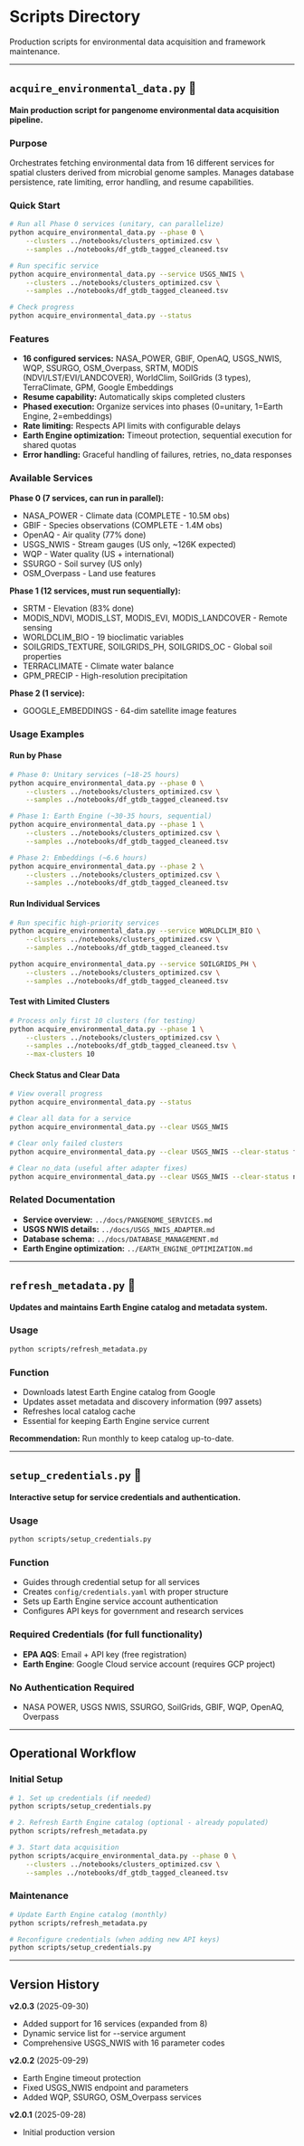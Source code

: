 # Scripts Directory

Production scripts for environmental data acquisition and framework maintenance.

---

## `acquire_environmental_data.py` 🚀

**Main production script for pangenome environmental data acquisition pipeline.**

### Purpose
Orchestrates fetching environmental data from 16 different services for spatial clusters derived from microbial genome samples. Manages database persistence, rate limiting, error handling, and resume capabilities.

### Quick Start
```bash
# Run all Phase 0 services (unitary, can parallelize)
python acquire_environmental_data.py --phase 0 \
    --clusters ../notebooks/clusters_optimized.csv \
    --samples ../notebooks/df_gtdb_tagged_cleaneed.tsv

# Run specific service
python acquire_environmental_data.py --service USGS_NWIS \
    --clusters ../notebooks/clusters_optimized.csv \
    --samples ../notebooks/df_gtdb_tagged_cleaneed.tsv

# Check progress
python acquire_environmental_data.py --status
```

### Features
- **16 configured services:** NASA_POWER, GBIF, OpenAQ, USGS_NWIS, WQP, SSURGO, OSM_Overpass, SRTM, MODIS (NDVI/LST/EVI/LANDCOVER), WorldClim, SoilGrids (3 types), TerraClimate, GPM, Google Embeddings
- **Resume capability:** Automatically skips completed clusters
- **Phased execution:** Organize services into phases (0=unitary, 1=Earth Engine, 2=embeddings)
- **Rate limiting:** Respects API limits with configurable delays
- **Earth Engine optimization:** Timeout protection, sequential execution for shared quotas
- **Error handling:** Graceful handling of failures, retries, no_data responses

### Available Services

**Phase 0 (7 services, can run in parallel):**
- NASA_POWER - Climate data (COMPLETE - 10.5M obs)
- GBIF - Species observations (COMPLETE - 1.4M obs)
- OpenAQ - Air quality (77% done)
- USGS_NWIS - Stream gauges (US only, ~126K expected)
- WQP - Water quality (US + international)
- SSURGO - Soil survey (US only)
- OSM_Overpass - Land use features

**Phase 1 (12 services, must run sequentially):**
- SRTM - Elevation (83% done)
- MODIS_NDVI, MODIS_LST, MODIS_EVI, MODIS_LANDCOVER - Remote sensing
- WORLDCLIM_BIO - 19 bioclimatic variables
- SOILGRIDS_TEXTURE, SOILGRIDS_PH, SOILGRIDS_OC - Global soil properties
- TERRACLIMATE - Climate water balance
- GPM_PRECIP - High-resolution precipitation

**Phase 2 (1 service):**
- GOOGLE_EMBEDDINGS - 64-dim satellite image features

### Usage Examples

#### Run by Phase
```bash
# Phase 0: Unitary services (~18-25 hours)
python acquire_environmental_data.py --phase 0 \
    --clusters ../notebooks/clusters_optimized.csv \
    --samples ../notebooks/df_gtdb_tagged_cleaneed.tsv

# Phase 1: Earth Engine (~30-35 hours, sequential)
python acquire_environmental_data.py --phase 1 \
    --clusters ../notebooks/clusters_optimized.csv \
    --samples ../notebooks/df_gtdb_tagged_cleaneed.tsv

# Phase 2: Embeddings (~6.6 hours)
python acquire_environmental_data.py --phase 2 \
    --clusters ../notebooks/clusters_optimized.csv \
    --samples ../notebooks/df_gtdb_tagged_cleaneed.tsv
```

#### Run Individual Services
```bash
# Run specific high-priority services
python acquire_environmental_data.py --service WORLDCLIM_BIO \
    --clusters ../notebooks/clusters_optimized.csv \
    --samples ../notebooks/df_gtdb_tagged_cleaneed.tsv

python acquire_environmental_data.py --service SOILGRIDS_PH \
    --clusters ../notebooks/clusters_optimized.csv \
    --samples ../notebooks/df_gtdb_tagged_cleaneed.tsv
```

#### Test with Limited Clusters
```bash
# Process only first 10 clusters (for testing)
python acquire_environmental_data.py --phase 1 \
    --clusters ../notebooks/clusters_optimized.csv \
    --samples ../notebooks/df_gtdb_tagged_cleaneed.tsv \
    --max-clusters 10
```

#### Check Status and Clear Data
```bash
# View overall progress
python acquire_environmental_data.py --status

# Clear all data for a service
python acquire_environmental_data.py --clear USGS_NWIS

# Clear only failed clusters
python acquire_environmental_data.py --clear USGS_NWIS --clear-status failed

# Clear no_data (useful after adapter fixes)
python acquire_environmental_data.py --clear USGS_NWIS --clear-status no_data
```

### Related Documentation
- **Service overview:** `../docs/PANGENOME_SERVICES.md`
- **USGS NWIS details:** `../docs/USGS_NWIS_ADAPTER.md`
- **Database schema:** `../docs/DATABASE_MANAGEMENT.md`
- **Earth Engine optimization:** `../EARTH_ENGINE_OPTIMIZATION.md`

---

## `refresh_metadata.py` 🔧

**Updates and maintains Earth Engine catalog and metadata system.**

### Usage
```bash
python scripts/refresh_metadata.py
```

### Function
- Downloads latest Earth Engine catalog from Google
- Updates asset metadata and discovery information (997 assets)
- Refreshes local catalog cache
- Essential for keeping Earth Engine service current

**Recommendation:** Run monthly to keep catalog up-to-date.

---

## `setup_credentials.py` 🔐

**Interactive setup for service credentials and authentication.**

### Usage
```bash
python scripts/setup_credentials.py
```

### Function
- Guides through credential setup for all services
- Creates `config/credentials.yaml` with proper structure
- Sets up Earth Engine service account authentication
- Configures API keys for government and research services

### Required Credentials (for full functionality)
- **EPA AQS**: Email + API key (free registration)
- **Earth Engine**: Google Cloud service account (requires GCP project)

### No Authentication Required
- NASA POWER, USGS NWIS, SSURGO, SoilGrids, GBIF, WQP, OpenAQ, Overpass

---

## Operational Workflow

### Initial Setup
```bash
# 1. Set up credentials (if needed)
python scripts/setup_credentials.py

# 2. Refresh Earth Engine catalog (optional - already populated)
python scripts/refresh_metadata.py

# 3. Start data acquisition
python scripts/acquire_environmental_data.py --phase 0 \
    --clusters ../notebooks/clusters_optimized.csv \
    --samples ../notebooks/df_gtdb_tagged_cleaneed.tsv
```

### Maintenance
```bash
# Update Earth Engine catalog (monthly)
python scripts/refresh_metadata.py

# Reconfigure credentials (when adding new API keys)
python scripts/setup_credentials.py
```

---

## Version History

**v2.0.3** (2025-09-30)
- Added support for 16 services (expanded from 8)
- Dynamic service list for --service argument
- Comprehensive USGS_NWIS with 16 parameter codes

**v2.0.2** (2025-09-29)
- Earth Engine timeout protection
- Fixed USGS_NWIS endpoint and parameters
- Added WQP, SSURGO, OSM_Overpass services

**v2.0.1** (2025-09-28)
- Initial production version